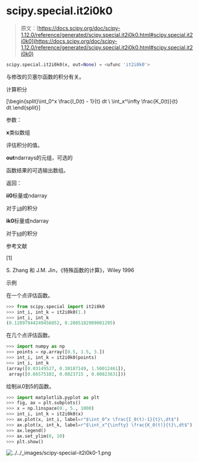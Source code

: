 # scipy.special.it2i0k0

> 原文：[https://docs.scipy.org/doc/scipy-1.12.0/reference/generated/scipy.special.it2i0k0.html#scipy.special.it2i0k0](https://docs.scipy.org/doc/scipy-1.12.0/reference/generated/scipy.special.it2i0k0.html#scipy.special.it2i0k0)

```py
scipy.special.it2i0k0(x, out=None) = <ufunc 'it2i0k0'>
```

与修改的贝塞尔函数的积分有关。

计算积分

\[\begin{split}\int_0^x \frac{I_0(t) - 1}{t} dt \\ \int_x^\infty \frac{K_0(t)}{t} dt.\end{split}\]

参数：

**x**类似数组

评估积分的值。

**out**ndarrays的元组，可选的

函数结果的可选输出数组。

返回：

**ii0**标量或ndarray

对于[`i0`](https://docs.scipy.org/doc/scipy-1.12.0/reference/generated/scipy.special.i0.html#scipy.special.i0 "scipy.special.i0")的积分

**ik0**标量或ndarray

对于[`k0`](https://docs.scipy.org/doc/scipy-1.12.0/reference/generated/scipy.special.k0.html#scipy.special.k0 "scipy.special.k0")的积分

参考文献

[1]

S. Zhang 和 J.M. Jin，《特殊函数的计算》，Wiley 1996

示例

在一个点评估函数。

```py
>>> from scipy.special import it2i0k0
>>> int_i, int_k = it2i0k0(1.)
>>> int_i, int_k
(0.12897944249456852, 0.2085182909001295) 
```

在几个点评估函数。

```py
>>> import numpy as np
>>> points = np.array([0.5, 1.5, 3.])
>>> int_i, int_k = it2i0k0(points)
>>> int_i, int_k
(array([0.03149527, 0.30187149, 1.50012461]),
 array([0.66575102, 0.0823715 , 0.00823631])) 
```

绘制从0到5的函数。

```py
>>> import matplotlib.pyplot as plt
>>> fig, ax = plt.subplots()
>>> x = np.linspace(0., 5., 1000)
>>> int_i, int_k = it2i0k0(x)
>>> ax.plot(x, int_i, label=r"$\int_0^x \frac{I_0(t)-1}{t}\,dt$")
>>> ax.plot(x, int_k, label=r"$\int_x^{\infty} \frac{K_0(t)}{t}\,dt$")
>>> ax.legend()
>>> ax.set_ylim(0, 10)
>>> plt.show() 
```

![../../_images/scipy-special-it2i0k0-1.png](../Images/f73be87558fee50b857303136f4f9043.png)
